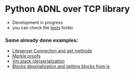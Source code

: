 # Python ADNL over TCP library


* Development in progress
* you can check the [tests](/tests) folder

### Some already done examples:

* [Liteserver Connection and get methods](/tests/test_tcp.py)
* [Merkle proofs](/tests/proof_boc.py)
* [Vm stack (de)serialization](/tests/vm_stack.py)
* [Blocks deserialization and getting blocks from ls](/tests/blocks.py)
